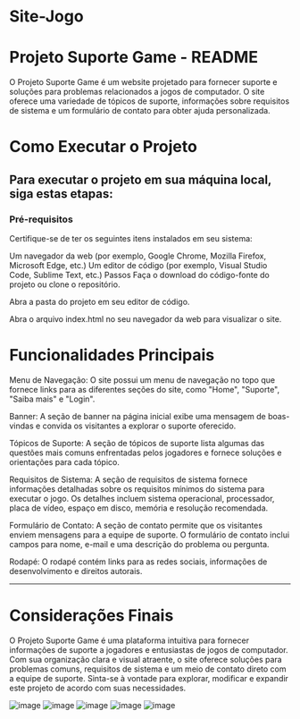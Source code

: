 # Site-Jogo

<h1>Projeto Suporte Game - README</h1>
O Projeto Suporte Game é um website projetado para fornecer suporte e soluções para problemas relacionados a jogos de computador. O site oferece uma variedade de tópicos de suporte, informações sobre requisitos de sistema e um formulário de contato para obter ajuda personalizada.

<h1>Como Executar o Projeto</h1>
<h2>Para executar o projeto em sua máquina local, siga estas etapas:</h2>
<h3>Pré-requisitos</h3>
Certifique-se de ter os seguintes itens instalados em seu sistema:

Um navegador da web (por exemplo, Google Chrome, Mozilla Firefox, Microsoft Edge, etc.)
Um editor de código (por exemplo, Visual Studio Code, Sublime Text, etc.)
Passos
Faça o download do código-fonte do projeto ou clone o repositório.

Abra a pasta do projeto em seu editor de código.

Abra o arquivo index.html no seu navegador da web para visualizar o site.

<h1>Funcionalidades Principais</h1>
Menu de Navegação: O site possui um menu de navegação no topo que fornece links para as diferentes seções do site, como "Home", "Suporte", "Saiba mais" e "Login".

Banner: A seção de banner na página inicial exibe uma mensagem de boas-vindas e convida os visitantes a explorar o suporte oferecido.

Tópicos de Suporte: A seção de tópicos de suporte lista algumas das questões mais comuns enfrentadas pelos jogadores e fornece soluções e orientações para cada tópico.

Requisitos de Sistema: A seção de requisitos de sistema fornece informações detalhadas sobre os requisitos mínimos do sistema para executar o jogo. Os detalhes incluem sistema operacional, processador, placa de vídeo, espaço em disco, memória e resolução recomendada.

Formulário de Contato: A seção de contato permite que os visitantes enviem mensagens para a equipe de suporte. O formulário de contato inclui campos para nome, e-mail e uma descrição do problema ou pergunta.

Rodapé: O rodapé contém links para as redes sociais, informações de desenvolvimento e direitos autorais.

------------------------------------------------------------------------------------------------------------

# Considerações Finais
O Projeto Suporte Game é uma plataforma intuitiva para fornecer informações de suporte a jogadores e entusiastas de jogos de computador. Com sua organização clara e visual atraente, o site oferece soluções para problemas comuns, requisitos de sistema e um meio de contato direto com a equipe de suporte. Sinta-se à vontade para explorar, modificar e expandir este projeto de acordo com suas necessidades.

![image](https://github.com/Brunitinhaaa/Site-Jogo/assets/104976135/a2480b78-caf3-4908-84ed-bab43202bb72)
![image](https://github.com/Brunitinhaaa/Site-Jogo/assets/104976135/c6cf4eee-ea75-4088-82c8-743fe7e7f5bf)
![image](https://github.com/Brunitinhaaa/Site-Jogo/assets/104976135/bd88ad33-3186-4d65-bdf4-ad1b03e88bdd)
![image](https://github.com/Brunitinhaaa/Site-Jogo/assets/104976135/e6d9e42b-9aab-4559-b2ac-2e494926557b)
![image](https://github.com/Brunitinhaaa/Site-Jogo/assets/104976135/c8884103-6338-4fc0-a320-a872c4b4f19c)




